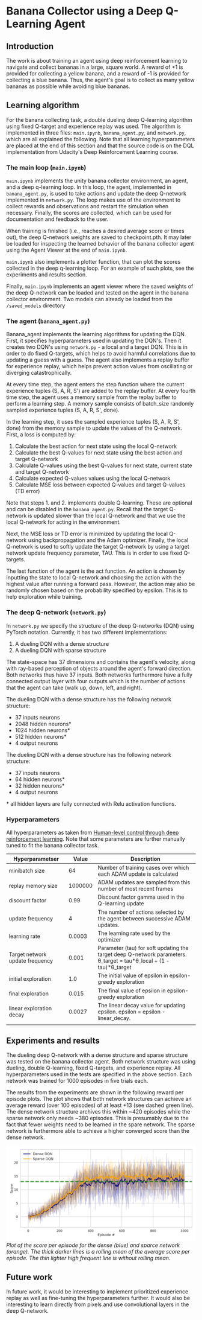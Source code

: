 # **Banana Collector using a Deep Q-Learning Agent**

## Introduction
The work is about training an agent using deep reinforcement learning to navigate and collect bananas in a large, square world. A reward of +1 is provided for collecting a yellow banana, and a reward of -1 is provided for collecting a blue banana. Thus, the agent's goal is to collect as many yellow bananas as possible while avoiding blue bananas.

## Learning algorithm
For the banana collecting task, a double dueling deep Q-learning algorithm using fixed Q-target and experience replay was used. The algorithm is implemented in three files: `main.ipynb`, `banana_agent.py`, and `network.py`, which are all explained the following. Note that all learning hyperparameters are placed at the end of this section and that the source code is on the DQL implementation from Udacity's Deep Reinforcement Learning course.

### The main loop (`main.ipynb`)
`main.ipynb` implements the unity banana collector environment, an agent, and a deep q-learning loop. In this loop, the agent, implemented in `banana_agent.py`, is used to take actions and update the deep Q-network implemented in `network.py`. The loop makes use of the environment to collect rewards and observations and restart the simulation when necessary. Finally, the scores are collected, which can be used for documentation and feedback to the user.

When training is finished (i.e., reaches a desired average score or times out), the deep Q-network weights are saved to checkpoint.pth. It may later be loaded for inspecting the learned behavior of the banana collector agent using the Agent Viewer at the end of `main.ipynb`.

`main.ipynb` also implements a plotter function, that can plot the scores collected in the deep q-learning loop. For an example of such plots, see the experiments and results section.

Finally, `main.ipynb` implements an agent viewer where the saved weights of the deep Q-network can be loaded and tested on the agent in the banana collector environment. Two models can already be loaded from the `/saved_models` directory

### The agent (`banana_agent.py`)
Banana_agent implements the learning algorithms for updating the DQN. First, it specifies hyperparameters used in updating the DQN's. Then it creates two DQN's using `network.py` - a local and a target DQN. This is in order to do fixed Q-targets, which helps to avoid harmful correlations due to updating a guess with a guess. The agent also implements a replay buffer for experience replay, which helps prevent action values from oscillating or diverging catastrophically.

At every time step, the agent enters the step function where the current experience tuples (S, A, R, S') are added to the replay buffer. At every fourth time step, the agent uses a memory sample from the replay buffer to perform a learning step. A memory sample consists of batch_size randomly sampled experience tuples (S, A, R, S', done).

In the learning step, it uses the sampled experience tuples (S, A, R, S', done) from the memory sample to update the values of the Q-network. First, a loss is computed by:
1.  Calculate the best action for next state using the local Q-network
2.  Calculate the best Q-values for next state using the best action and target Q-network
3.  Calculate Q-values using the best Q-values for next state, current state and target Q-network
4.  Calculate expected Q-values values using the local Q-network
5.  Calculate MSE loss between expected Q-values and target Q-values (TD error)

Note that steps 1. and 2. implements double Q-learning. These are optional and can be disabled in the `banana_agent.py`. Recall that the target Q-network is updated slower than the local Q-network and that we use the local Q-network for acting in the environment.

Next, the MSE loss or TD error is minimized by updating the local Q-network using backpropagation and the Adam optimizer. Finally, the local Q-network is used to softly update the target Q-network by using a target network update frequency parameter, TAU. This is in order to use fixed Q-targets.

The last function of the agent is the act function. An action is chosen by inputting the state to local Q-network and choosing the action with the highest value after running a forward pass. However, the action may also be randomly chosen based on the probability specified by epsilon. This is to help exploration while training.

### The deep Q-network (`network.py`)
In `network.py` we specify the structure of the deep Q-networks (DQN) using PyTorch notation. Currently, it has two different implementations:
1.  A dueling DQN with a dense structure
2.  A dueling DQN with sparse structure

The state-space has 37 dimensions and contains the agent's velocity, along with ray-based perception of objects around the agent's forward direction. Both networks thus have 37 inputs. Both networks furthermore have a fully connected output layer with four outputs which is the number of actions that the agent can take (walk up, down, left, and right).

The dueling DQN with a dense structure has the following network structure:
-   37 inputs neurons
-   2048 hidden neurons*
-   1024 hidden neurons*
-   512 hidden neurons*
-   4 output neurons

The dueling DQN with a dense structure has the following network structure:
-   37 inputs neurons
-   64 hidden neurons*
-   32 hidden neurons*
-   4 output neurons

\* all hidden layers are fully connected with Relu activation functions.

### Hyperparameters

All hyperparameters as taken from [Human-level control through deep reinforcement learning]([http://files.davidqiu.com//research/nature14236.pdf](http://files.davidqiu.com//research/nature14236.pdf)). Note that some parameters are further manually tuned to fit the banana collector task.

| Hyperparametser | Value | Description |
|--|--|--|
| minibatch size | 64 | Number of training cases over which each ADAM update is calculated |
| replay memory size | 1000000 | ADAM updates are sampled from this number of most recent frames |
| discount factor | 0.99 | Discount factor gamma used in the Q-learning update |
| update frequency | 4 | The number of actions selected by the agent between successive ADAM updates.  |
| learning rate | 0.0003 | The learning rate used by the optimizer |
| Target network update frequency | 0.001 | Parameter (tau) for soft updating the target deep Q-network parameters. θ_target = tau*θ_local + (1 - tau)*θ_target |
| initial exploration | 1.0 | The initial value of epsilon in epsilon-greedy exploration |
| final exploration | 0.015 | The final value of epsilon in epsilon-greedy exploration |
| linear exploration decay | 0.0027 | The linear decay value for updating epsilon. epsilon = epsilon - linear_decay. |
| | | |

## Experiments and results

The dueling deep Q-network with a dense structure and sparse structure was tested on the banana collector agent. Both network structure was using dueling, double Q-learning, fixed Q-targets, and experience replay. All hyperparameters used in the tests are specified in the above section. Each network was trained for 1000 episodes in five trials each.

The results from the experiments are shown in the following reward per episode plots. The plot shows that both network structures can achieve an average reward (over 100 episodes) of at least +13 (see dashed green line). The dense network structure archives this within ~420 episodes while the sparse network only needs ~380 episodes. This is presumably due to the fact that fewer weights need to be learned in the spare network. The sparse network is furthermore able to achieve a higher converged score than the dense network.

![plot](https://github.com/MathiasThor/BananaCollector/blob/master/data/score_DQN.png)
*Plot of the score per episode for the dense (blue) and sparce network (orange). The thick darker lines is a rolling mean of the average score per episode. The thin lighter high frequent line is without rolling mean.*

## Future work
In future work, it would be interesting to implement prioritized experience replay as well as fine-tuning the hyperparameters further. It would also be interesting to learn directly from pixels and use convolutional layers in the deep Q-network.

